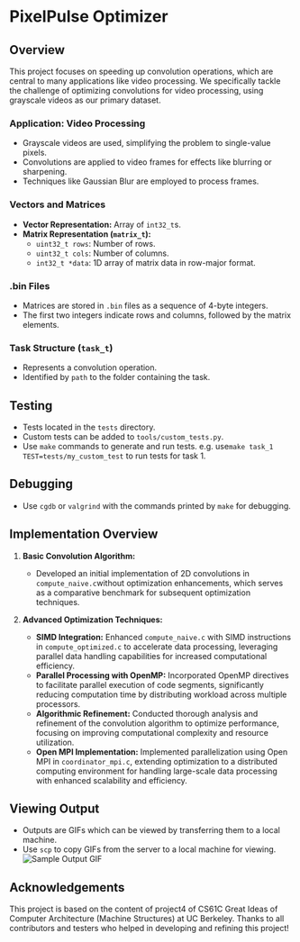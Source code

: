 # PixelPulse Optimizer

## Overview
This project focuses on speeding up convolution operations, which are central to many applications like video processing. We specifically tackle the challenge of optimizing convolutions for video processing, using grayscale videos as our primary dataset.

### Application: Video Processing
- Grayscale videos are used, simplifying the problem to single-value pixels.
- Convolutions are applied to video frames for effects like blurring or sharpening.
- Techniques like Gaussian Blur are employed to process frames.

### Vectors and Matrices
- **Vector Representation:** Array of `int32_t`s.
- **Matrix Representation (`matrix_t`):**
  - `uint32_t rows`: Number of rows.
  - `uint32_t cols`: Number of columns.
  - `int32_t *data`: 1D array of matrix data in row-major format.

### .bin Files
- Matrices are stored in `.bin` files as a sequence of 4-byte integers.
- The first two integers indicate rows and columns, followed by the matrix elements.

### Task Structure (`task_t`)
- Represents a convolution operation.
- Identified by `path` to the folder containing the task.

## Testing
- Tests located in the `tests` directory.
- Custom tests can be added to `tools/custom_tests.py`.
- Use `make` commands to generate and run tests. e.g. use`make task_1 TEST=tests/my_custom_test` to run tests for task 1.

## Debugging
- Use `cgdb` or `valgrind` with the commands printed by `make` for debugging.

## Implementation Overview

1. **Basic Convolution Algorithm:**
   - Developed an initial implementation of 2D convolutions in `compute_naive.c`without optimization enhancements, which serves as a comparative benchmark for subsequent optimization techniques.

2. **Advanced Optimization Techniques:**
   - **SIMD Integration:** Enhanced `compute_naive.c` with SIMD instructions in `compute_optimized.c` to accelerate data processing, leveraging parallel data handling capabilities for increased computational efficiency.
   - **Parallel Processing with OpenMP:** Incorporated OpenMP directives to facilitate parallel execution of code segments, significantly reducing computation time by distributing workload across multiple processors.
   - **Algorithmic Refinement:** Conducted thorough analysis and refinement of the convolution algorithm to optimize performance, focusing on improving computational complexity and resource utilization.
   - **Open MPI Implementation:** Implemented parallelization using Open MPI in `coordinator_mpi.c`, extending optimization to a distributed computing environment for handling large-scale data processing with enhanced scalability and efficiency.

## Viewing Output
- Outputs are GIFs which can be viewed by transferring them to a local machine.
- Use `scp` to copy GIFs from the server to a local machine for viewing.
![Sample Output GIF](https://media.giphy.com/media/v1.Y2lkPTc5MGI3NjExZjV5dmh0cXY1eHdiMDZ6bzcxazJ1N3Z3bXB6cWN5ZGR4Nnl3eTZibSZlcD12MV9pbnRlcm5hbF9naWZfYnlfaWQmY3Q9Zw/RivH477vCCYiMNlUZJ/giphy-downsized-large.gif)

## Acknowledgements
This project is based on the content of project4 of CS61C Great Ideas of Computer Architecture (Machine Structures) at UC Berkeley. Thanks to all contributors and testers who helped in developing and refining this project!
